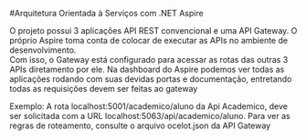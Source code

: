 #Arquitetura Orientada à Serviços com .NET Aspire

O projeto possui 3 aplicações API REST convencional e uma API Gateway. O próprio Aspire toma conta de colocar de executar as APIs no ambiente de desenvolvimento. <br/>
Com isso, o Gateway está configurado para acessar as rotas das outras 3 APIs diretamento por ele. Na dashboard do Aspire podemos ver todas as aplicações rodando com suas devidas portas e documentação, entretando todas as requisições devem ser feitas ao gateway<br/>

Exemplo:
A rota localhost:5001/academico/aluno da Api Academico, deve ser solicitada com a URL localhost:5063/api/academico/aluno. Para ver as regras de roteamento, consulte o arquivo ocelot.json da API Gateway
